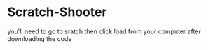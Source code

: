 # Scratch-Shooter
you'll need to go to sratch then click load from your computer after downloading the code
